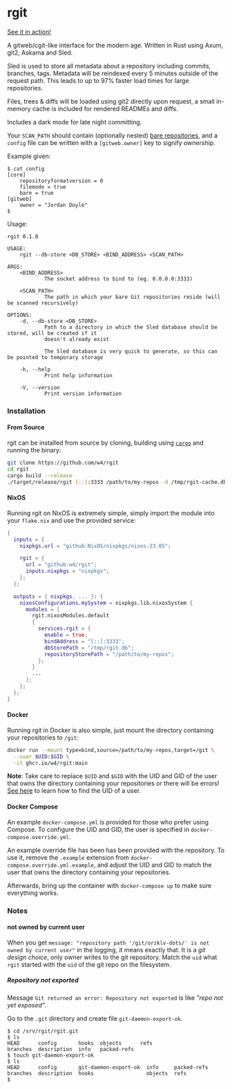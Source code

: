 # rgit

[See it in action!](https://git.inept.dev/)

A gitweb/cgit-like interface for the modern age. Written in Rust using Axum, git2, Askama and Sled.

Sled is used to store all metadata about a repository including commits, branches, tags. Metadata
will be reindexed every 5 minutes outside of the request path. This leads to up to 97% faster load
times for large repositories.

Files, trees & diffs will be loaded using git2 directly upon request, a small in-memory cache is
included for rendered READMEs and diffs.

Includes a dark mode for late night committing.

Your `SCAN_PATH` should contain (optionally nested) [bare repositories][], and a `config` file
can be written with a `[gitweb.owner]` key to signify ownership.

Example given:
```text
$ cat config
[core]
	repositoryformatversion = 0
	filemode = true
	bare = true
[gitweb]
	owner = "Jordan Doyle"
$
```

[bare repositories]: https://git-scm.com/book/en/v2/Git-on-the-Server-Getting-Git-on-a-Server

Usage:

```
rgit 0.1.0

USAGE:
    rgit --db-store <DB_STORE> <BIND_ADDRESS> <SCAN_PATH>

ARGS:
    <BIND_ADDRESS>
            The socket address to bind to (eg. 0.0.0.0:3333)

    <SCAN_PATH>
            The path in which your bare Git repositories reside (will be scanned recursively)

OPTIONS:
    -d, --db-store <DB_STORE>
            Path to a directory in which the Sled database should be stored, will be created if it
            doesn't already exist

            The Sled database is very quick to generate, so this can be pointed to temporary storage

    -h, --help
            Print help information

    -V, --version
            Print version information
```

### Installation

#### From Source

rgit can be installed from source by cloning, building using [`cargo`][] and running the binary:

```bash
git clone https://github.com/w4/rgit
cd rgit
cargo build --release
./target/release/rgit [::]:3333 /path/to/my-repos -d /tmp/rgit-cache.db
```

[`cargo`]: https://www.rust-lang.org/

#### NixOS

Running rgit on NixOS is extremely simple, simply import the module into your `flake.nix`
and use the provided service:

```nix
{
  inputs = {
    nixpkgs.url = "github:NixOS/nixpkgs/nixos-23.05";

    rgit = {
      url = "github:w4/rgit";
      inputs.nixpkgs = "nixpkgs";
    };
  };

  outputs = { nixpkgs, ... }: {
    nixosConfigurations.mySystem = nixpkgs.lib.nixosSystem {
      modules = [
        rgit.nixosModules.default
        {
          services.rgit = {
            enable = true;
            bindAddress = "[::]:3333";
            dbStorePath = "/tmp/rgit.db";
            repositoryStorePath = "/path/to/my-repos";
          };
        }
        ...
      ];
    };
  };
}
```

#### Docker

Running rgit in Docker is also simple, just mount the directory containing your repositories to
`/git`:

```bash
docker run --mount type=bind,source=/path/to/my-repos,target=/git \
  --user $UID:$GID \
  -it ghcr.io/w4/rgit:main
```

**Note**: Take care to replace `$UID` and `$GID` with the UID and GID of the user
that owns the directory containing your repositories or there will be errors! [See
here](https://linuxhandbook.com/uid-linux/) to learn how to find the UID of a user.

#### Docker Compose

An example `docker-compose.yml` is provided for those who prefer using Compose. To configure
the UID and GID, the user is specified in `docker-compose.override.yml`.

An example override file has been has been provided with the repository. To use it, remove the
`.example` extension from `docker-compose.override.yml.example`, and adjust the UID and GID to
match the user that owns the directory containing your repositories.

Afterwards, bring up the container with `docker-compose up` to make sure everything works.

### Notes

#### not owned by current user

When you get `message: "repository path '/git/orzklv-dots/' is not owned by current user"` in the
logging, it means exactly that. It is a _git design choice_, only owner writes to the git
repository. Match the `uid` what `rgit` started with the `uid` of the git repo on the filesystem.

##### Repository not exported

Message `Git returned an error: Repository not exported` is like _"repo not yet exposed"_.

Go to the `.git` directory and create file `git-daemon-export-ok`.

```text
$ cd /srv/rgit/rgit.git
$ ls
HEAD      config       hooks  objects      refs
branches  description  info   packed-refs
$ touch git-daemon-export-ok
$ ls
HEAD      config       git-daemon-export-ok  info     packed-refs
branches  description  hooks                 objects  refs
$
```
